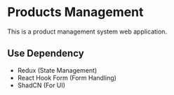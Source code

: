 # Products Management

This is a product management system web application.

## Use Dependency

- Redux (State Management)
- React Hook Form (Form Handling)
- ShadCN (For UI)

